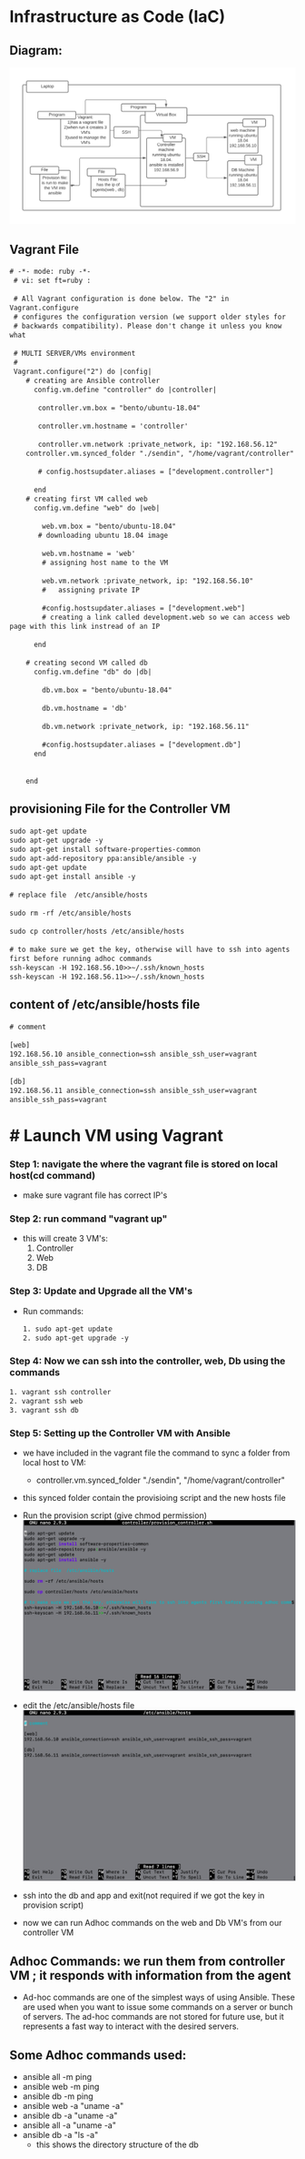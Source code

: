 # Infrastructure as Code (IaC)
## Diagram:
![](pics/Vagrant_3VM.png)

## Vagrant File

```
# -*- mode: ruby -*-
 # vi: set ft=ruby :
 
 # All Vagrant configuration is done below. The "2" in Vagrant.configure
 # configures the configuration version (we support older styles for
 # backwards compatibility). Please don't change it unless you know what
 
 # MULTI SERVER/VMs environment 
 #
 Vagrant.configure("2") do |config|
    # creating are Ansible controller
      config.vm.define "controller" do |controller|
        
       controller.vm.box = "bento/ubuntu-18.04"
       
       controller.vm.hostname = 'controller'
       
       controller.vm.network :private_network, ip: "192.168.56.12"
  	controller.vm.synced_folder "./sendin", "/home/vagrant/controller"     

       # config.hostsupdater.aliases = ["development.controller"] 
       
      end 
    # creating first VM called web  
      config.vm.define "web" do |web|
        
        web.vm.box = "bento/ubuntu-18.04"
       # downloading ubuntu 18.04 image
    
        web.vm.hostname = 'web'
        # assigning host name to the VM
        
        web.vm.network :private_network, ip: "192.168.56.10"
        #   assigning private IP
        
        #config.hostsupdater.aliases = ["development.web"]
        # creating a link called development.web so we can access web page with this link instread of an IP   
            
      end
      
    # creating second VM called db
      config.vm.define "db" do |db|
        
        db.vm.box = "bento/ubuntu-18.04"
        
        db.vm.hostname = 'db'
        
        db.vm.network :private_network, ip: "192.168.56.11"
        
        #config.hostsupdater.aliases = ["development.db"]     
      end
    
    
    end

```

## provisioning File for the Controller VM

```
sudo apt-get update
sudo apt-get upgrade -y
sudo apt-get install software-properties-common
sudo apt-add-repository ppa:ansible/ansible -y
sudo apt-get update
sudo apt-get install ansible -y

# replace file  /etc/ansible/hosts

sudo rm -rf /etc/ansible/hosts

sudo cp controller/hosts /etc/ansible/hosts

# to make sure we get the key, otherwise will have to ssh into agents first before running adhoc commands
ssh-keyscan -H 192.168.56.10>>~/.ssh/known_hosts
ssh-keyscan -H 192.168.56.11>>~/.ssh/known_hosts

```

## content of /etc/ansible/hosts file
```
# comment

[web]
192.168.56.10 ansible_connection=ssh ansible_ssh_user=vagrant ansible_ssh_pass=vagrant

[db]
192.168.56.11 ansible_connection=ssh ansible_ssh_user=vagrant ansible_ssh_pass=vagrant
```

# # Launch VM using Vagrant
### Step 1: navigate the where the vagrant file is stored on local host(cd command)
- make sure vagrant file has correct IP's

### Step 2: run command "vagrant up"
- this will create 3 VM's:
    1. Controller
    2. Web
    3. DB

### Step 3: Update and Upgrade all the VM's
- Run commands:
    ```
    1. sudo apt-get update
    2. sudo apt-get upgrade -y
    ```

### Step 4: Now we can ssh into the controller, web, Db using the commands
    
    1. vagrant ssh controller
    2. vagrant ssh web
    3. vagrant ssh db

### Step 5: Setting up the Controller VM with Ansible
- we have included in the vagrant file the command to sync a folder from local host to VM:
    - controller.vm.synced_folder "./sendin", "/home/vagrant/controller"
- this synced folder contain the provisioing script and the new hosts file
- Run the provision script (give chmod permission)
    ![](pics/provision_controller.png)
- edit the /etc/ansible/hosts file
    ![](pics/hosts_file.png)
- ssh into the db and app and exit(not required if we got the key in provision script)

- now we can run Adhoc commands on the web and Db VM's from our controller VM

## Adhoc Commands: we run them from controller VM ; it responds with information from the agent
- Ad-hoc commands are one of the simplest ways of using Ansible. These are used when you want to issue some commands on a server or bunch of servers. The ad-hoc commands are not stored for future use, but it represents a fast way to interact with the desired servers.
## Some Adhoc commands used:
- ansible all -m ping
- ansible web -m ping
- ansible db -m ping
- ansible web -a "uname -a"
- ansible db -a "uname -a"
- ansible all -a "uname -a"
- ansible db -a "ls -a"
    - this shows the directory structure of the db
    




